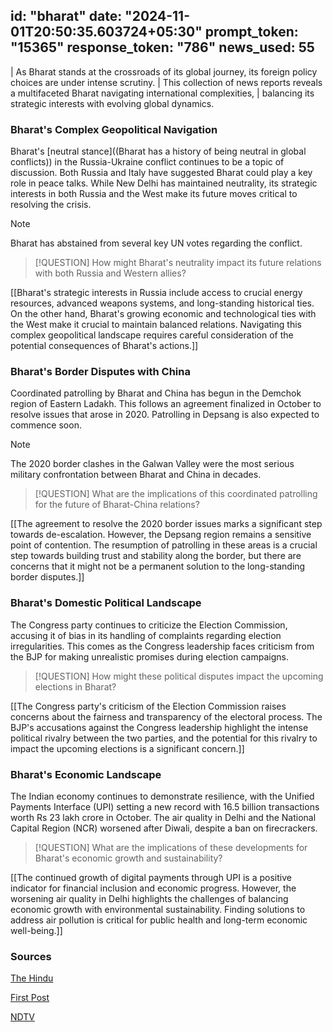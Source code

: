 
id: "bharat"
date: "2024-11-01T20:50:35.603724+05:30"
prompt_token: "15365"
response_token: "786"
news_used: 55
------
| As Bharat stands at the crossroads of its global journey, its foreign policy choices are under intense scrutiny.
| This collection of news reports reveals a multifaceted Bharat navigating international complexities,
| balancing its strategic interests with evolving global dynamics.

### Bharat's Complex Geopolitical Navigation

Bharat's [neutral stance]((Bharat has a history of being neutral in global conflicts)) in the Russia-Ukraine conflict continues to be a topic of discussion.  Both Russia and Italy have suggested Bharat could play a key role in peace talks. While New Delhi has maintained neutrality, its strategic interests in both Russia and the West make its future moves critical to resolving the crisis. 

> [!NOTE]
> Bharat has abstained from several key UN votes regarding the conflict.

> [!QUESTION]
> How might Bharat's neutrality impact its future relations with both Russia and Western allies?

[[Bharat's strategic interests in Russia include access to crucial energy resources, advanced weapons systems, and long-standing historical ties. On the other hand, Bharat's growing economic and technological ties with the West make it crucial to maintain balanced relations.  Navigating this complex geopolitical landscape requires careful consideration of the potential consequences of Bharat's actions.]]


### Bharat's Border Disputes with China

Coordinated patrolling by Bharat and China has begun in the Demchok region of Eastern Ladakh. This follows an agreement finalized in October to resolve issues that arose in 2020. Patrolling in Depsang is also expected to commence soon. 

> [!NOTE]
> The 2020 border clashes in the Galwan Valley were the most serious military confrontation between Bharat and China in decades. 

> [!QUESTION]
> What are the implications of this coordinated patrolling for the future of Bharat-China relations?

[[The agreement to resolve the 2020 border issues marks a significant step towards de-escalation. However, the Depsang region remains a sensitive point of contention.  The resumption of patrolling in these areas is a crucial step towards building trust and stability along the border, but there are concerns that it might not be a permanent solution to the long-standing border disputes.]]

### Bharat's Domestic Political Landscape

The Congress party continues to criticize the Election Commission, accusing it of bias in its handling of complaints regarding election irregularities. This comes as the Congress leadership faces criticism from the BJP for making unrealistic promises during election campaigns. 

> [!QUESTION]
> How might these political disputes impact the upcoming elections in Bharat?

[[The Congress party's criticism of the Election Commission raises concerns about the fairness and transparency of the electoral process. The BJP's accusations against the Congress leadership highlight the intense political rivalry between the two parties, and the potential for this rivalry to impact the upcoming elections is a significant concern.]]

### Bharat's Economic Landscape

The Indian economy continues to demonstrate resilience, with the Unified Payments Interface (UPI) setting a new record with 16.5 billion transactions worth Rs 23 lakh crore in October. The air quality in Delhi and the National Capital Region (NCR) worsened after Diwali, despite a ban on firecrackers.

> [!QUESTION]
> What are the implications of these developments for Bharat's economic growth and sustainability?

[[The continued growth of digital payments through UPI is a positive indicator for financial inclusion and economic progress. However, the worsening air quality in Delhi highlights the challenges of balancing economic growth with environmental sustainability. Finding solutions to address air pollution is critical for public health and long-term economic well-being.]]

### Sources

[The Hindu](https://www.thehindu.com/)

[First Post](https://www.firstpost.com/)

[NDTV](https://www.ndtv.com/) 

